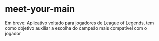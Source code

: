 # meet-your-main
Em breve: Aplicativo voltado para jogadores de League of Legends, tem como objetivo auxiliar a escolha do campeão mais compatível com o jogador
